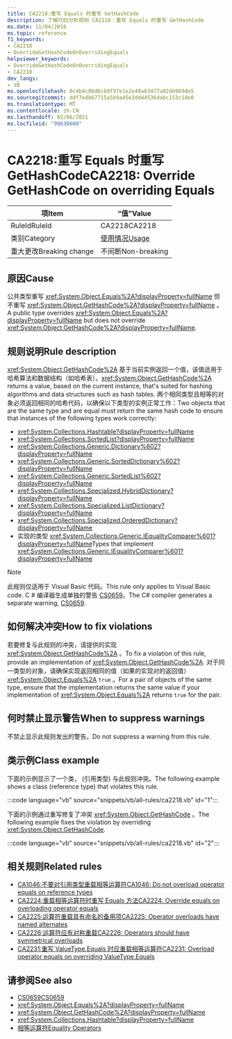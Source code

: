 ```yaml
---
title: CA2218:重写 Equals 时重写 GetHashCode
description: 了解代码分析规则 CA2218：重写 Equals 时重写 GetHashCode
ms.date: 11/04/2016
ms.topic: reference
f1_keywords:
- CA2218
- OverrideGetHashCodeOnOverridingEquals
helpviewer_keywords:
- OverrideGetHashCodeOnOverridingEquals
- CA2218
dev_langs:
- VB
ms.openlocfilehash: 0c4b4c0bd6cb9f97e1e2e48a63477a824b969de5
ms.sourcegitcommit: ddf7edb67715a5b9a45e3dd44536dabc153c1de0
ms.translationtype: MT
ms.contentlocale: zh-CN
ms.lasthandoff: 02/06/2021
ms.locfileid: "99630600"
---
```

# <a name="ca2218-override-gethashcode-on-overriding-equals"></a><span data-ttu-id="4b86c-103">CA2218:重写 Equals 时重写 GetHashCode</span><span class="sxs-lookup"><span data-stu-id="4b86c-103">CA2218: Override GetHashCode on overriding Equals</span></span>

|<span data-ttu-id="4b86c-104">项</span><span class="sxs-lookup"><span data-stu-id="4b86c-104">Item</span></span>|<span data-ttu-id="4b86c-105">“值”</span><span class="sxs-lookup"><span data-stu-id="4b86c-105">Value</span></span>|
|-|-|
|<span data-ttu-id="4b86c-106">RuleId</span><span class="sxs-lookup"><span data-stu-id="4b86c-106">RuleId</span></span>|<span data-ttu-id="4b86c-107">CA2218</span><span class="sxs-lookup"><span data-stu-id="4b86c-107">CA2218</span></span>|
|<span data-ttu-id="4b86c-108">类别</span><span class="sxs-lookup"><span data-stu-id="4b86c-108">Category</span></span>|[<span data-ttu-id="4b86c-109">使用情况</span><span class="sxs-lookup"><span data-stu-id="4b86c-109">Usage</span></span>](usage-warnings.md)|
|<span data-ttu-id="4b86c-110">重大更改</span><span class="sxs-lookup"><span data-stu-id="4b86c-110">Breaking change</span></span>|<span data-ttu-id="4b86c-111">不间断</span><span class="sxs-lookup"><span data-stu-id="4b86c-111">Non-breaking</span></span>|

## <a name="cause"></a><span data-ttu-id="4b86c-112">原因</span><span class="sxs-lookup"><span data-stu-id="4b86c-112">Cause</span></span>

<span data-ttu-id="4b86c-113">公共类型重写 <xref:System.Object.Equals%2A?displayProperty=fullName> 但不重写 <xref:System.Object.GetHashCode%2A?displayProperty=fullName> 。</span><span class="sxs-lookup"><span data-stu-id="4b86c-113">A public type overrides <xref:System.Object.Equals%2A?displayProperty=fullName> but does not override <xref:System.Object.GetHashCode%2A?displayProperty=fullName>.</span></span>

## <a name="rule-description"></a><span data-ttu-id="4b86c-114">规则说明</span><span class="sxs-lookup"><span data-stu-id="4b86c-114">Rule description</span></span>

<span data-ttu-id="4b86c-115"><xref:System.Object.GetHashCode%2A> 基于当前实例返回一个值，该值适用于哈希算法和数据结构（如哈希表）。</span><span class="sxs-lookup"><span data-stu-id="4b86c-115"><xref:System.Object.GetHashCode%2A> returns a value, based on the current instance, that's suited for hashing algorithms and data structures such as hash tables.</span></span> <span data-ttu-id="4b86c-116">两个相同类型且相等的对象必须返回相同的哈希代码，以确保以下类型的实例正常工作：</span><span class="sxs-lookup"><span data-stu-id="4b86c-116">Two objects that are the same type and are equal must return the same hash code to ensure that instances of the following types work correctly:</span></span>

- <xref:System.Collections.Hashtable?displayProperty=fullName>
- <xref:System.Collections.SortedList?displayProperty=fullName>
- <xref:System.Collections.Generic.Dictionary%602?displayProperty=fullName>
- <xref:System.Collections.Generic.SortedDictionary%602?displayProperty=fullName>
- <xref:System.Collections.Generic.SortedList%602?displayProperty=fullName>
- <xref:System.Collections.Specialized.HybridDictionary?displayProperty=fullName>
- <xref:System.Collections.Specialized.ListDictionary?displayProperty=fullName>
- <xref:System.Collections.Specialized.OrderedDictionary?displayProperty=fullName>
- <span data-ttu-id="4b86c-117">实现的类型 <xref:System.Collections.Generic.IEqualityComparer%601?displayProperty=fullName></span><span class="sxs-lookup"><span data-stu-id="4b86c-117">Types that implement <xref:System.Collections.Generic.IEqualityComparer%601?displayProperty=fullName></span></span>

> [!NOTE]
> <span data-ttu-id="4b86c-118">此规则仅适用于 Visual Basic 代码。</span><span class="sxs-lookup"><span data-stu-id="4b86c-118">This rule only applies to Visual Basic code.</span></span> <span data-ttu-id="4b86c-119">C # 编译器生成单独的警告 [CS0659](../../../csharp/misc/cs0659.md)。</span><span class="sxs-lookup"><span data-stu-id="4b86c-119">The C# compiler generates a separate warning, [CS0659](../../../csharp/misc/cs0659.md).</span></span>

## <a name="how-to-fix-violations"></a><span data-ttu-id="4b86c-120">如何解决冲突</span><span class="sxs-lookup"><span data-stu-id="4b86c-120">How to fix violations</span></span>

<span data-ttu-id="4b86c-121">若要修复与此规则的冲突，请提供的实现 <xref:System.Object.GetHashCode%2A> 。</span><span class="sxs-lookup"><span data-stu-id="4b86c-121">To fix a violation of this rule, provide an implementation of <xref:System.Object.GetHashCode%2A>.</span></span> <span data-ttu-id="4b86c-122">对于同一类型的对象，请确保实现返回相同的值（如果的实现对的返回值） <xref:System.Object.Equals%2A> `true` 。</span><span class="sxs-lookup"><span data-stu-id="4b86c-122">For a pair of objects of the same type, ensure that the implementation returns the same value if your implementation of <xref:System.Object.Equals%2A> returns `true` for the pair.</span></span>

## <a name="when-to-suppress-warnings"></a><span data-ttu-id="4b86c-123">何时禁止显示警告</span><span class="sxs-lookup"><span data-stu-id="4b86c-123">When to suppress warnings</span></span>

<span data-ttu-id="4b86c-124">不禁止显示此规则发出的警告。</span><span class="sxs-lookup"><span data-stu-id="4b86c-124">Do not suppress a warning from this rule.</span></span>

## <a name="class-example"></a><span data-ttu-id="4b86c-125">类示例</span><span class="sxs-lookup"><span data-stu-id="4b86c-125">Class example</span></span>

<span data-ttu-id="4b86c-126">下面的示例显示了一个类， (引用类型) 与此规则冲突。</span><span class="sxs-lookup"><span data-stu-id="4b86c-126">The following example shows a class (reference type) that violates this rule.</span></span>

:::code language="vb" source="snippets/vb/all-rules/ca2218.vb" id="1":::

<span data-ttu-id="4b86c-127">下面的示例通过重写修复了冲突 <xref:System.Object.GetHashCode> 。</span><span class="sxs-lookup"><span data-stu-id="4b86c-127">The following example fixes the violation by overriding <xref:System.Object.GetHashCode>.</span></span>

:::code language="vb" source="snippets/vb/all-rules/ca2218.vb" id="2":::

## <a name="related-rules"></a><span data-ttu-id="4b86c-128">相关规则</span><span class="sxs-lookup"><span data-stu-id="4b86c-128">Related rules</span></span>

- [<span data-ttu-id="4b86c-129">CA1046:不要对引用类型重载相等运算符</span><span class="sxs-lookup"><span data-stu-id="4b86c-129">CA1046: Do not overload operator equals on reference types</span></span>](ca1046.md)
- [<span data-ttu-id="4b86c-130">CA2224:重载相等运算符时重写 Equals 方法</span><span class="sxs-lookup"><span data-stu-id="4b86c-130">CA2224: Override equals on overloading operator equals</span></span>](ca2224.md)
- [<span data-ttu-id="4b86c-131">CA2225:运算符重载具有命名的备用项</span><span class="sxs-lookup"><span data-stu-id="4b86c-131">CA2225: Operator overloads have named alternates</span></span>](ca2225.md)
- [<span data-ttu-id="4b86c-132">CA2226:运算符应有对称重载</span><span class="sxs-lookup"><span data-stu-id="4b86c-132">CA2226: Operators should have symmetrical overloads</span></span>](ca2226.md)
- [<span data-ttu-id="4b86c-133">CA2231:重写 ValueType.Equals 时应重载相等运算符</span><span class="sxs-lookup"><span data-stu-id="4b86c-133">CA2231: Overload operator equals on overriding ValueType.Equals</span></span>](ca2231.md)

## <a name="see-also"></a><span data-ttu-id="4b86c-134">请参阅</span><span class="sxs-lookup"><span data-stu-id="4b86c-134">See also</span></span>

- [<span data-ttu-id="4b86c-135">CS0659</span><span class="sxs-lookup"><span data-stu-id="4b86c-135">CS0659</span></span>](../../../csharp/misc/cs0659.md)
- <xref:System.Object.Equals%2A?displayProperty=fullName>
- <xref:System.Object.GetHashCode%2A?displayProperty=fullName>
- <xref:System.Collections.Hashtable?displayProperty=fullName>
- [<span data-ttu-id="4b86c-136">相等运算符</span><span class="sxs-lookup"><span data-stu-id="4b86c-136">Equality Operators</span></span>](../../../standard/design-guidelines/equality-operators.md)
